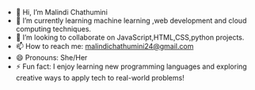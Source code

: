 - 👋 Hi, I’m Malindi Chathumini
- 🌱 I’m currently learning machine learning ,web development and cloud computing techniques.
- 💞️ I’m looking to collaborate on JavaScript,HTML,CSS,python projects.
- 📫 How to reach me: malindichathumini24@gmail.com
- 😄 Pronouns: She/Her
- ⚡ Fun fact: I enjoy learning new programming languages and exploring creative ways to apply tech to real-world problems!
